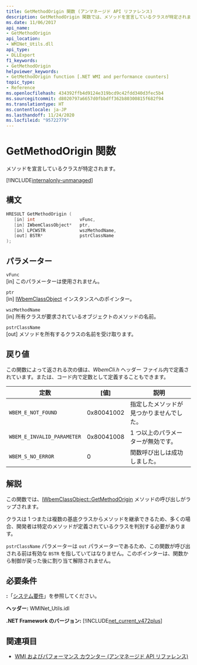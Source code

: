 ```yaml
---
title: GetMethodOrigin 関数 (アンマネージド API リファレンス)
description: GetMethodOrigin 関数では、メソッドを宣言しているクラスが特定されます。
ms.date: 11/06/2017
api_name:
- GetMethodOrigin
api_location:
- WMINet_Utils.dll
api_type:
- DLLExport
f1_keywords:
- GetMethodOrigin
helpviewer_keywords:
- GetMethodOrigin function [.NET WMI and performance counters]
topic_type:
- Reference
ms.openlocfilehash: 434392ffb4d9124e319bcd9c42fdd340d3fec5b4
ms.sourcegitcommit: d8020797a6657d0fbbdff362b80300815f682f94
ms.translationtype: HT
ms.contentlocale: ja-JP
ms.lasthandoff: 11/24/2020
ms.locfileid: "95722779"
---
```

# <a name="getmethodorigin-function"></a>GetMethodOrigin 関数

メソッドを宣言しているクラスが特定されます。

[!INCLUDE[internalonly-unmanaged](../../../../includes/internalonly-unmanaged.md)]

## <a name="syntax"></a>構文  
  
```cpp  
HRESULT GetMethodOrigin (
   [in] int                 vFunc,
   [in] IWbemClassObject*   ptr,
   [in] LPCWSTR             wszMethodName,
   [out] BSTR*              pstrClassName
);
```  

## <a name="parameters"></a>パラメーター

`vFunc`  
[in] このパラメーターは使用されません。

`ptr`  
[in] [IWbemClassObject](/windows/desktop/api/wbemcli/nn-wbemcli-iwbemclassobject) インスタンスへのポインター。

`wszMethodName`  
[in] 所有クラスが要求されているオブジェクトのメソッドの名前。

`pstrClassName`  
[out] メソッドを所有するクラスの名前を受け取ります。

## <a name="return-value"></a>戻り値

この関数によって返される次の値は、*WbemCli.h* ヘッダー ファイル内で定義されています。または、コード内で定数として定義することもできます。

|定数  |[値]  |説明  |
|---------|---------|---------|
|`WBEM_E_NOT_FOUND` | 0x80041002 | 指定したメソッドが見つかりませんでした。 |
|`WBEM_E_INVALID_PARAMETER` | 0x80041008 | 1 つ以上のパラメーターが無効です。 |
|`WBEM_S_NO_ERROR` | 0 | 関数呼び出しは成功しました。  |
  
## <a name="remarks"></a>解説

この関数では、[IWbemClassObject::GetMethodOrigin](/windows/desktop/api/wbemcli/nf-wbemcli-iwbemclassobject-getmethod) メソッドの呼び出しがラップされます。

クラスは 1 つまたは複数の基底クラスからメソッドを継承できるため、多くの場合、開発者は特定のメソッドが定義されているクラスを判別する必要があります。

`pstrClassName` パラメーターは `out` パラメーターであるため、この関数が呼び出される前は有効な `BSTR` を指していてはなりません。このポインターは、関数から制御が戻った後に割り当て解除されません。

## <a name="requirements"></a>必要条件  

**:**「[システム要件](../../get-started/system-requirements.md)」を参照してください。  
  
 **ヘッダー:** WMINet_Utils.idl  
  
 **.NET Framework のバージョン:** [!INCLUDE[net_current_v472plus](../../../../includes/net-current-v472plus.md)]  
  
## <a name="see-also"></a>関連項目

- [WMI およびパフォーマンス カウンター (アンマネージド API リファレンス)](index.md)
